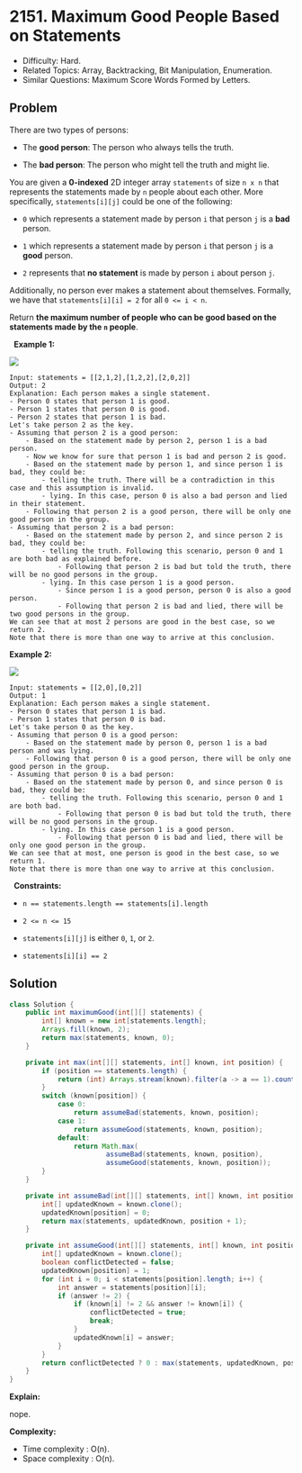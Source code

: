 # 2151. Maximum Good People Based on Statements

- Difficulty: Hard.
- Related Topics: Array, Backtracking, Bit Manipulation, Enumeration.
- Similar Questions: Maximum Score Words Formed by Letters.

## Problem

There are two types of persons:


	
- The **good person**: The person who always tells the truth.
	
- The **bad person**: The person who might tell the truth and might lie.


You are given a **0-indexed** 2D integer array ```statements``` of size ```n x n``` that represents the statements made by ```n``` people about each other. More specifically, ```statements[i][j]``` could be one of the following:


	
- ```0``` which represents a statement made by person ```i``` that person ```j``` is a **bad** person.
	
- ```1``` which represents a statement made by person ```i``` that person ```j``` is a **good** person.
	
- ```2``` represents that **no statement** is made by person ```i``` about person ```j```.


Additionally, no person ever makes a statement about themselves. Formally, we have that ```statements[i][i] = 2``` for all ```0 <= i < n```.

Return **the **maximum** number of people who can be **good** based on the statements made by the **```n```** people**.

 
**Example 1:**

![](https://assets.leetcode.com/uploads/2022/01/15/logic1.jpg)

```
Input: statements = [[2,1,2],[1,2,2],[2,0,2]]
Output: 2
Explanation: Each person makes a single statement.
- Person 0 states that person 1 is good.
- Person 1 states that person 0 is good.
- Person 2 states that person 1 is bad.
Let's take person 2 as the key.
- Assuming that person 2 is a good person:
    - Based on the statement made by person 2, person 1 is a bad person.
    - Now we know for sure that person 1 is bad and person 2 is good.
    - Based on the statement made by person 1, and since person 1 is bad, they could be:
        - telling the truth. There will be a contradiction in this case and this assumption is invalid.
        - lying. In this case, person 0 is also a bad person and lied in their statement.
    - Following that person 2 is a good person, there will be only one good person in the group.
- Assuming that person 2 is a bad person:
    - Based on the statement made by person 2, and since person 2 is bad, they could be:
        - telling the truth. Following this scenario, person 0 and 1 are both bad as explained before.
            - Following that person 2 is bad but told the truth, there will be no good persons in the group.
        - lying. In this case person 1 is a good person.
            - Since person 1 is a good person, person 0 is also a good person.
            - Following that person 2 is bad and lied, there will be two good persons in the group.
We can see that at most 2 persons are good in the best case, so we return 2.
Note that there is more than one way to arrive at this conclusion.
```

**Example 2:**

![](https://assets.leetcode.com/uploads/2022/01/15/logic2.jpg)

```
Input: statements = [[2,0],[0,2]]
Output: 1
Explanation: Each person makes a single statement.
- Person 0 states that person 1 is bad.
- Person 1 states that person 0 is bad.
Let's take person 0 as the key.
- Assuming that person 0 is a good person:
    - Based on the statement made by person 0, person 1 is a bad person and was lying.
    - Following that person 0 is a good person, there will be only one good person in the group.
- Assuming that person 0 is a bad person:
    - Based on the statement made by person 0, and since person 0 is bad, they could be:
        - telling the truth. Following this scenario, person 0 and 1 are both bad.
            - Following that person 0 is bad but told the truth, there will be no good persons in the group.
        - lying. In this case person 1 is a good person.
            - Following that person 0 is bad and lied, there will be only one good person in the group.
We can see that at most, one person is good in the best case, so we return 1.
Note that there is more than one way to arrive at this conclusion.
```

 
**Constraints:**


	
- ```n == statements.length == statements[i].length```
	
- ```2 <= n <= 15```
	
- ```statements[i][j]``` is either ```0```, ```1```, or ```2```.
	
- ```statements[i][i] == 2```



## Solution

```java
class Solution {
    public int maximumGood(int[][] statements) {
        int[] known = new int[statements.length];
        Arrays.fill(known, 2);
        return max(statements, known, 0);
    }

    private int max(int[][] statements, int[] known, int position) {
        if (position == statements.length) {
            return (int) Arrays.stream(known).filter(a -> a == 1).count();
        }
        switch (known[position]) {
            case 0:
                return assumeBad(statements, known, position);
            case 1:
                return assumeGood(statements, known, position);
            default:
                return Math.max(
                        assumeBad(statements, known, position),
                        assumeGood(statements, known, position));
        }
    }

    private int assumeBad(int[][] statements, int[] known, int position) {
        int[] updatedKnown = known.clone();
        updatedKnown[position] = 0;
        return max(statements, updatedKnown, position + 1);
    }

    private int assumeGood(int[][] statements, int[] known, int position) {
        int[] updatedKnown = known.clone();
        boolean conflictDetected = false;
        updatedKnown[position] = 1;
        for (int i = 0; i < statements[position].length; i++) {
            int answer = statements[position][i];
            if (answer != 2) {
                if (known[i] != 2 && answer != known[i]) {
                    conflictDetected = true;
                    break;
                }
                updatedKnown[i] = answer;
            }
        }
        return conflictDetected ? 0 : max(statements, updatedKnown, position + 1);
    }
}
```

**Explain:**

nope.

**Complexity:**

* Time complexity : O(n).
* Space complexity : O(n).
